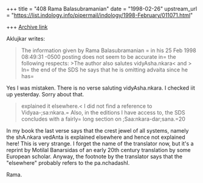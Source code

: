 +++
title = "408 Rama Balasubramanian"
date = "1998-02-26"
upstream_url = "https://list.indology.info/pipermail/indology/1998-February/011071.html"

+++
[Archive link](https://list.indology.info/pipermail/indology/1998-February/011071.html)

Aklujkar <aklujkar at UNIXG.UBC.CA> writes:

>The information given by  Rama Balasubramanian <rama at HOMER.CTD.COMSAT.COM>=
> in his 25 Feb 1998 08:49:31 -0500 posting does not seem to be accurate in=
> the following respects: >The author also salutes vidyAsha.nkara< and > In=
> the end of the SDS he says that he is omitting advaita since he has=

Yes I was mistaken. There is no verse saluting vidyAsha.nkara. I
checked iit up yesterday. Sorry
about that.

> explained it elsewhere.< I did not find a reference to Vidyaa-;sa:nkara.=
> Also, in the editions I have access to, the SDS concludes with a fairly=
> long section on ;Saa:nkara-dar;sana.=20

In my book the last verse says that the crest jewel of all systems,
namely the shA.nkara vedAnta is explained elsewhere and hence not
explained here! This is very strange. I forget the name of the
translator now, but it's a reprint by Motilal Banarsidas of an early
20th century translation by some European scholar. Anyway, the
footnote by the translator says that the "elsewhere" probably refers
to the pa.nchadashI.

Rama.



